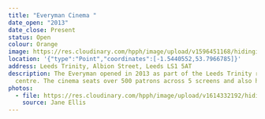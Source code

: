 ```yaml
---
title: "Everyman Cinema "
date_open: "2013"
date_close: Present
status: Open
colour: Orange
image: https://res.cloudinary.com/hpph/image/upload/v1596451168/hidinginplainsight/everyman.svg
location: '{"type":"Point","coordinates":[-1.5440552,53.7966785]}'
address: Leeds Trinity, Albion Street, Leeds LS1 5AT
description: The Everyman opened in 2013 as part of the Leeds Trinity retail
  centre. The cinema seats over 500 patrons across 5 screens and also has a bar.
photos:
  - file: https://res.cloudinary.com/hpph/image/upload/v1614332192/hidinginplainsight/Everyman_Jane-Ellis.jpg
    source: Jane Ellis
---
```


